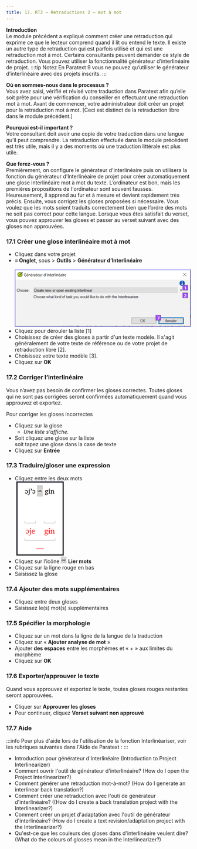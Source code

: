 ```yaml
---
title: 17. RT2 – Retraductions 2 – mot à mot
---
```

**Introduction**  
Le module précédent a expliqué comment créer une retraduction qui exprime ce que le lecteur comprend quand il lit ou entend le texte. Il existe un autre type de retraduction qui est parfois utilisé et qui est une retraduction mot à mot. Certains consultants peuvent demander ce style de retraduction. Vous pouvez utiliser la fonctionnalité générateur d’interlinéaire de projet.
:::tip Notez
En Paratext 9 vous ne pouvez qu’utiliser le générateur d’interlinéaire avec des projets inscrits.
:::

**Où en sommes-nous dans le  processus ?**  
Vous avez saisi, vérifié et révisé votre traduction dans Paratext afin qu’elle soit prête pour une vérification du conseiller en effectuant une retraduction mot à mot. Avant de commencer, votre administrateur doit créer un projet pour la retraduction mot à mot. [Ceci est distinct de la retraduction libre dans le module précédent.]

**Pourquoi est-il important ?**  
Votre consultant doit avoir une copie de votre traduction dans une langue qu’il peut comprendre. La retraduction effectuée dans le module précédent est très utile, mais il y a des moments où une traduction littérale est plus utile.

**Que ferez-vous ?**  
Premièrement, on configure le générateur d'interlinéaire puis on utilisera la fonction du générateur d’Interlinéaire de projet pour créer automatiquement une glose interlinéaire mot à mot du texte. L’ordinateur est bon, mais les premières propositions de l'ordinateur sont souvent fausses. Heureusement, il apprend au fur et à mesure et devient rapidement très précis. Ensuite, vous corrigez les gloses proposées si nécessaire. Vous voulez que les mots soient traduits correctement bien que l’ordre des mots ne soit pas correct pour cette langue. Lorsque vous êtes satisfait du verset, vous pouvez approuver les gloses et passer au verset suivant avec des gloses non approuvées.

### 17.1 Créer une glose interlinéaire mot à mot

-   Cliquez dans votre projet
-  **≡ Onglet**, sous \> **Outils** \> **Générateur d’Interlinéaire**  
    ![](../media/59fb74fcd10c799f962e715f86f722cf.png)  
-   Cliquez pour dérouler la liste [1]
-   Choisissez de créer des gloses à partir d'un texte modèle. Il s'agit généralement de votre texte de référence ou de votre projet de retraduction libre [2].
-   Choisissez votre texte modèle [3].
-   Cliquez sur **OK**

### 17.2 Corriger l’interlinéaire

Vous n’avez pas besoin de confirmer les gloses correctes. Toutes gloses qui ne sont pas corrigées seront confirmées automatiquement quand vous approuvez et exportez.

Pour corriger les gloses incorrectes

-   Cliquez sur la glose  
    -    *Une liste s'affiche.*
-   Soit cliquez une glose sur la liste  
    soit tapez une glose dans la case de texte
-   Cliquez sur **Entrée**

### 17.3 Traduire/gloser une expression

-   Cliquez entre les deux mots  
    ![](../media/06440a6bee46ec01ced87d83a541b546.png)  
-   Cliquez sur l’icône ![](../media/6ccaf79317765c5710750461a4b36f2d.png) **Lier mots**
-   Cliquez sur la ligne rouge en bas
-   Saisissez la glose

### 17.4 Ajouter des mots supplémentaires

-   Cliquez entre deux gloses
-   Saisissez le(s) mot(s) supplémentaires

### 17.5 Spécifier la morphologie

-   Cliquez sur un mot dans la ligne de la langue de la traduction
-   Cliquez sur « **Ajouter analyse de mot** »
-   Ajouter **des espaces** entre les morphèmes et « + » aux limites du morphème
-   Cliquez sur **OK**

### 17.6 Exporter/approuver le texte

Quand vous approuvez et exportez le texte, toutes gloses rouges restantes seront approuvées.

-   Cliquer sur **Approuver les gloses**
-   Pour continuer, cliquez **Verset suivant non approuvé**

### 17.7 Aide

:::info
Pour plus d'aide lors de l'utilisation de la fonction Interlinéariser, voir les rubriques suivantes dans l'Aide de Paratext :
:::

-   Introduction pour générateur d'interlinéaire (Introduction to Project Interlinearizer)
-   Comment ouvrir l'outil de générateur d'interlinéaire? (How do I open the Project Interlinearizer?)
-   Comment générer une retraduction mot-à-mot? (How do I generate an interlinear back translation?)
-   Comment créer une retraduction avec l'outi de générateur d'interlinéaire? ((How do I create a back translation project with the Interlinearizer?)
-   Comment créer un projet d'adaptation avec l'outil de générateur d'interlinéaire? (How do I create a text revision/adaptation project with the Interlinearizer?)
-   Qu'est-ce que les couleurs des gloses dans d'interlinéaire veulent dire? (What do the colours of glosses mean in the Interlinearizer?)
